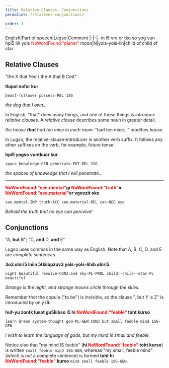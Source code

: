 ```yaml
---
title: Relative Clauses, Conjunctions
permalink: /relatives-conjunctions/

order: 3
---
```


English|Part of speech|Lugso|Comment
|-|-|-
in
i5
vro
or
tku
so
yog
vun
hpi5
lih
yols
<span style="color:red">NoWordFound:"planet"</span>
moon|N|yols-yols-lih|child of child of star

## Relative Clauses

"the X that Yed / the A that B Ced"

**tlupol nofor kur**

`beast-follower possess-REL 1SG`

_the dog that I own..._

In English, "that" does many things, and one of those things is _introduce relative clauses_. A _relative clause_ describes some noun in greater detail.

_the house **that** had ten mice in each room_: "had ten mice..." modifies _house_.

In Lugso, the relative-clause-introducer is another verb suffix. It follows any other suffixes on the verb, for example, future tense:

**hpi5 yogso vuntkuor kur**

`space knowledge-GEN penetrate-FUT-REL 1SG`

_the spaces of knowledge that I will penetrate..._

---

**<span style="color:red">NoWordFound:"see.mental"</span>gi <span style="color:red">NoWordFound:"truth"</span>ir <span style="color:red">NoWordFound:"see.material"</span>or vgovzit oko**

`see.mental-IMP truth-ACC see.material-REL can-NEG eye`

_Behold the truth that no eye can perceive!_

## Conjunctions

"A, **but** B"; "C, **and** D, **and** E"

Lugso uses commas in the same way as English. Note that A, B, C, D, and E are _complete sentences_.

**3o3 olnri5 lniin 5tkiibpzuv3 yols-yols-lihib olnri5**

`night beautiful revolve-CONJ.and sky-PL-PROL child--child--star-PL beautiful`

_Strange is the night, and strange moons circle through the skies._

Remember that the copula ("to be") is invisible, so the clause ", but Y is Z" is introduced by only **i5**:

**huf-yu zontk lusot gu5liibso i5 hi <span style="color:red">NoWordFound:"feeble"</span> toht kurso**

`learn dream system-thought god-PL-GEN CONJ.but small feeble mind 1SG-GEN`

_I wish to learn the language of gods, but my mind is small and feeble._

Notice also that "my mind IS feeble" (**hi <span style="color:red">NoWordFound:"feeble"</span> toht kurso**) is written `small feeble mind 1SG-GEN`, whereas "my small, feeble mind" (which is _not_ a complete sentence) is formed **toht hi <span style="color:red">NoWordFound:"feeble"</span> kurso** `mind small feeble 1SG-GEN`.
